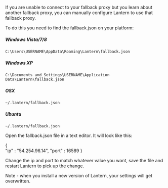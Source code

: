 If you are unable to connect to your fallback proxy but you learn about another fallback proxy, you can manually configure Lantern to use that fallback proxy.

To do this you need to find the fallback.json on your platform:

##### Windows Vista/7/8

`C:\Users\USERNAME\AppData\Roaming\Lantern\fallback.json`

##### Windows XP

`C:\Documents and Settings\USERNAME\Application Data\Lantern\fallback.json`

##### OSX 

`~/.lantern/fallback.json`

##### Ubuntu 

`~/.lantern/fallback.json`

Open the fallback.json file in a text editor.  It will look like this:

{    
    "ip" : "54.254.96.14",
    "port" : 16589
}

Change the ip and port to match whatever value you want, save the file and restart Lantern to pick up the change.

Note - when you install a new version of Lantern, your settings will get overwritten.